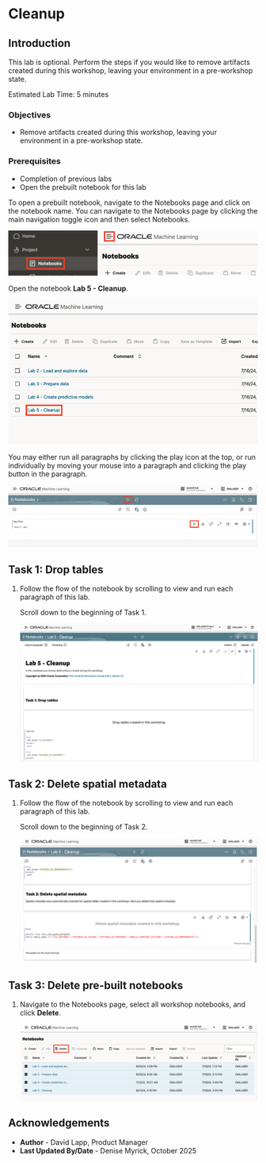 # Cleanup

## Introduction

This lab is optional. Perform the steps if you would like to remove artifacts created during this workshop, leaving your environment in a pre-workshop state.

Estimated Lab Time: 5 minutes

### Objectives

* Remove artifacts created during this workshop, leaving your environment in a pre-workshop state.

### Prerequisites

* Completion of previous labs
* Open the prebuilt notebook for this lab

To open a prebuilt notebook, navigate to the Notebooks page and click on the notebook name. You can navigate to the Notebooks page by clicking the main navigation toggle icon and then select Notebooks.

   ![Navigate to Notebooks page](images/notebooks-nav.png)

Open the notebook **Lab 5 - Cleanup**.

   ![Navigate to Notebooks page](images/lab-5-notebook.png)

You may either run all paragraphs by clicking the play icon at the top, or run individually by moving your mouse into a paragraph and clicking the play button in the paragraph.

   ![Run options](images/run-options.png)

## Task 1: Drop tables

1. Follow the flow of the notebook by scrolling to view and run each paragraph of this lab.

   Scroll down to the beginning of Task 1.

   ![Lab 5 Task 1](images/lab5-task1-v2.png)

## Task 2: Delete spatial metadata

1. Follow the flow of the notebook by scrolling to view and run each paragraph of this lab.

   Scroll down to the beginning of Task 2.

   ![Lab 5 Task 2](images/lab5-task2.png)

## Task 3: Delete pre-built notebooks

1. Navigate to the Notebooks page, select all workshop notebooks, and click **Delete**.

   ![Lab 5 Task 3](images/lab5-task3.png)

## Acknowledgements

* **Author** - David Lapp, Product Manager
* **Last Updated By/Date**  - Denise Myrick, October 2025
